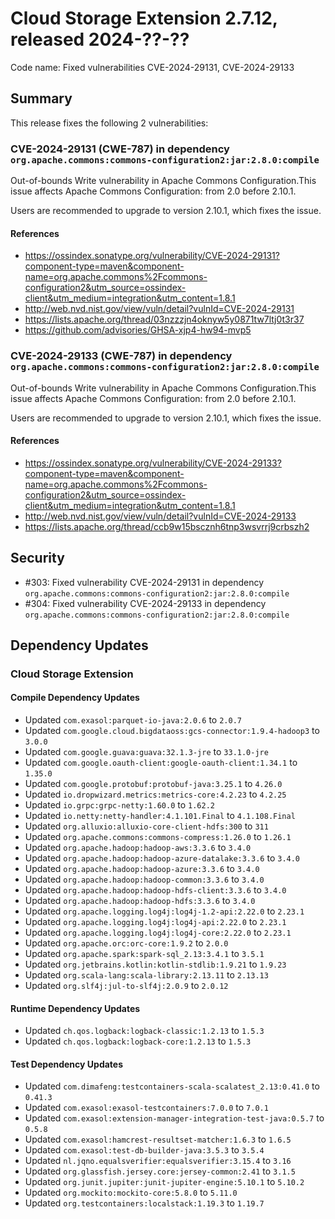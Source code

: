# Cloud Storage Extension 2.7.12, released 2024-??-??

Code name: Fixed vulnerabilities CVE-2024-29131, CVE-2024-29133

## Summary

This release fixes the following 2 vulnerabilities:

### CVE-2024-29131 (CWE-787) in dependency `org.apache.commons:commons-configuration2:jar:2.8.0:compile`
Out-of-bounds Write vulnerability in Apache Commons Configuration.This issue affects Apache Commons Configuration: from 2.0 before 2.10.1.

Users are recommended to upgrade to version 2.10.1, which fixes the issue.

#### References
* https://ossindex.sonatype.org/vulnerability/CVE-2024-29131?component-type=maven&component-name=org.apache.commons%2Fcommons-configuration2&utm_source=ossindex-client&utm_medium=integration&utm_content=1.8.1
* http://web.nvd.nist.gov/view/vuln/detail?vulnId=CVE-2024-29131
* https://lists.apache.org/thread/03nzzzjn4oknyw5y0871tw7ltj0t3r37
* https://github.com/advisories/GHSA-xjp4-hw94-mvp5

### CVE-2024-29133 (CWE-787) in dependency `org.apache.commons:commons-configuration2:jar:2.8.0:compile`
Out-of-bounds Write vulnerability in Apache Commons Configuration.This issue affects Apache Commons Configuration: from 2.0 before 2.10.1.

Users are recommended to upgrade to version 2.10.1, which fixes the issue.

#### References
* https://ossindex.sonatype.org/vulnerability/CVE-2024-29133?component-type=maven&component-name=org.apache.commons%2Fcommons-configuration2&utm_source=ossindex-client&utm_medium=integration&utm_content=1.8.1
* http://web.nvd.nist.gov/view/vuln/detail?vulnId=CVE-2024-29133
* https://lists.apache.org/thread/ccb9w15bscznh6tnp3wsvrrj9crbszh2

## Security

* #303: Fixed vulnerability CVE-2024-29131 in dependency `org.apache.commons:commons-configuration2:jar:2.8.0:compile`
* #304: Fixed vulnerability CVE-2024-29133 in dependency `org.apache.commons:commons-configuration2:jar:2.8.0:compile`

## Dependency Updates

### Cloud Storage Extension

#### Compile Dependency Updates

* Updated `com.exasol:parquet-io-java:2.0.6` to `2.0.7`
* Updated `com.google.cloud.bigdataoss:gcs-connector:1.9.4-hadoop3` to `3.0.0`
* Updated `com.google.guava:guava:32.1.3-jre` to `33.1.0-jre`
* Updated `com.google.oauth-client:google-oauth-client:1.34.1` to `1.35.0`
* Updated `com.google.protobuf:protobuf-java:3.25.1` to `4.26.0`
* Updated `io.dropwizard.metrics:metrics-core:4.2.23` to `4.2.25`
* Updated `io.grpc:grpc-netty:1.60.0` to `1.62.2`
* Updated `io.netty:netty-handler:4.1.101.Final` to `4.1.108.Final`
* Updated `org.alluxio:alluxio-core-client-hdfs:300` to `311`
* Updated `org.apache.commons:commons-compress:1.26.0` to `1.26.1`
* Updated `org.apache.hadoop:hadoop-aws:3.3.6` to `3.4.0`
* Updated `org.apache.hadoop:hadoop-azure-datalake:3.3.6` to `3.4.0`
* Updated `org.apache.hadoop:hadoop-azure:3.3.6` to `3.4.0`
* Updated `org.apache.hadoop:hadoop-common:3.3.6` to `3.4.0`
* Updated `org.apache.hadoop:hadoop-hdfs-client:3.3.6` to `3.4.0`
* Updated `org.apache.hadoop:hadoop-hdfs:3.3.6` to `3.4.0`
* Updated `org.apache.logging.log4j:log4j-1.2-api:2.22.0` to `2.23.1`
* Updated `org.apache.logging.log4j:log4j-api:2.22.0` to `2.23.1`
* Updated `org.apache.logging.log4j:log4j-core:2.22.0` to `2.23.1`
* Updated `org.apache.orc:orc-core:1.9.2` to `2.0.0`
* Updated `org.apache.spark:spark-sql_2.13:3.4.1` to `3.5.1`
* Updated `org.jetbrains.kotlin:kotlin-stdlib:1.9.21` to `1.9.23`
* Updated `org.scala-lang:scala-library:2.13.11` to `2.13.13`
* Updated `org.slf4j:jul-to-slf4j:2.0.9` to `2.0.12`

#### Runtime Dependency Updates

* Updated `ch.qos.logback:logback-classic:1.2.13` to `1.5.3`
* Updated `ch.qos.logback:logback-core:1.2.13` to `1.5.3`

#### Test Dependency Updates

* Updated `com.dimafeng:testcontainers-scala-scalatest_2.13:0.41.0` to `0.41.3`
* Updated `com.exasol:exasol-testcontainers:7.0.0` to `7.0.1`
* Updated `com.exasol:extension-manager-integration-test-java:0.5.7` to `0.5.8`
* Updated `com.exasol:hamcrest-resultset-matcher:1.6.3` to `1.6.5`
* Updated `com.exasol:test-db-builder-java:3.5.3` to `3.5.4`
* Updated `nl.jqno.equalsverifier:equalsverifier:3.15.4` to `3.16`
* Updated `org.glassfish.jersey.core:jersey-common:2.41` to `3.1.5`
* Updated `org.junit.jupiter:junit-jupiter-engine:5.10.1` to `5.10.2`
* Updated `org.mockito:mockito-core:5.8.0` to `5.11.0`
* Updated `org.testcontainers:localstack:1.19.3` to `1.19.7`
